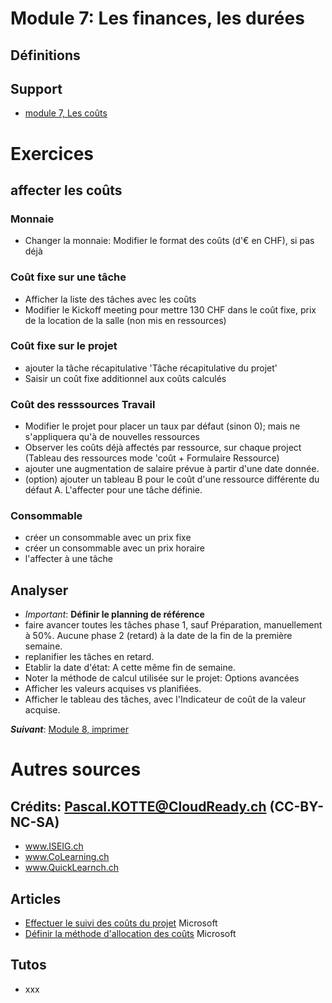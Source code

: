 # Module 7: Les finances, les durées
## Définitions

## Support
* [module 7, Les coûts](https://medium.com/quicklearn/ms-project-module-7-6075ea74831e?source=friends_link&sk=697558e9167a612a5c737b7bd43d65f4)

# Exercices
## affecter les coûts
### Monnaie
* Changer la monnaie: Modifier le format des coûts (d'€ en CHF), si pas déjà
### Coût fixe sur une tâche
* Afficher la liste des tâches avec les coûts
* Modifier le Kickoff meeting pour mettre 130 CHF dans le coût fixe, prix de la location de la salle (non mis en ressources)
### Coût fixe sur le projet
* ajouter la tâche récapitulative 'Tâche récapitulative du projet'
* Saisir un coût fixe additionnel aux coûts calculés
### Coût des resssources Travail
* Modifier le projet pour placer un taux par défaut (sinon 0); mais ne s'appliquera qu'à de nouvelles ressources
* Observer les coûts déjà affectés par ressource, sur chaque project (Tableau des ressources mode 'coût + Formulaire Ressource)
* ajouter une augmentation de salaire prévue à partir d'une date donnée.
* (option) ajouter un tableau B pour le coût d'une ressource différente du défaut A. L'affecter pour une tâche définie.
### Consommable
* créer un consommable avec un prix fixe
* créer un consommable avec un prix horaire
* l'affecter à une tâche
## Analyser
* *Important*: **Définir le planning de référence**
* faire avancer toutes les tâches phase 1, sauf Préparation, manuellement à 50%. Aucune phase 2 (retard) à la date de la fin de la première semaine.
* replanifier les tâches en retard.
* Etablir la date d'état: A cette même fin de semaine.
* Noter la méthode de calcul utilisée sur le projet: Options avancées
* Afficher les valeurs acquises vs planifiées.
* Afficher le  tableau des tâches, avec l'Indicateur de coût de la valeur acquise.

***Suivant***: [Module 8, imprimer](https://github.com/CloudReady-ch/ISEIG-LAB/blob/master/MS-Project/8.Rapports.md)

# Autres sources
## Crédits: Pascal.KOTTE@CloudReady.ch (CC-BY-NC-SA)
* www.ISEIG.ch 
* www.CoLearning.ch
* www.QuickLearnch.ch
## Articles
* [Effectuer le suivi des coûts du projet](https://support.office.com/fr-fr/article/Effectuer-le-suivi-des-co%C3%BBts-du-projet-8d8403aa-cb08-4878-adca-f8870c0e8a14) Microsoft
* [Définir la méthode d'allocation des coûts](https://support.office.com/fr-fr/article/D%C3%A9finir-la-m%C3%A9thode-d-allocation-des-co%C3%BBts-11dfb182-9b87-4ad7-b959-93a52acb9060) Microsoft
## Tutos
* xxx
